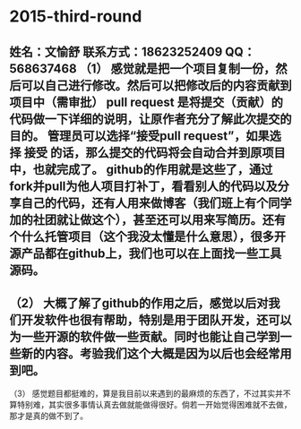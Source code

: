 # 2015-third-round
姓名：文愉舒
联系方式：18623252409
QQ：568637468
（1）
感觉就是把一个项目复制一份，然后可以自己进行修改。然后可以把修改后的内容贡献到项目中（需审批）
pull request 是将提交（贡献）的代码做一下详细的说明，让原作者充分了解此次提交的目的。
管理员可以选择“接受pull request”，如果选择 接受 的话，那么提交的代码将会自动合并到原项目中，也就完成了。
github的作用就是这些了，通过fork并pull为他人项目打补丁，看看别人的代码以及分享自己的代码，还有人用来做博客（我们班上有个同学加的社团就让做这个），甚至还可以用来写简历。还有个什么托管项目（这个我没太懂是什么意思），很多开源产品都在github上，我们也可以在上面找一些工具源码。
---------------------------------------
（2）
大概了解了github的作用之后，感觉以后对我们开发软件也很有帮助，特别是用于团队开发，还可以为一些开源的软件做一些贡献。同时也能让自己学到一些新的内容。考验我们这个大概是因为以后也会经常用到吧。
---------------------------------------
（3）
感觉题目都挺难的，算是我目前以来遇到的最麻烦的东西了，不过其实并不算特别难，其实很多事情认真去做就能做得很好。倘若一开始觉得困难就不去做，那才是真的做不到了。
